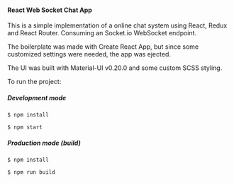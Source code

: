 #### React Web Socket Chat App
This is a simple implementation of a online chat system using React, Redux and React Router. Consuming an Socket.io WebSocket endpoint.

The boilerplate was made with Create React App, but since some customized settings were needed, the app was ejected.

The UI was built with Material-UI v0.20.0 and some custom SCSS styling.

To run the project:

##### Development mode
`$ npm install `

`$ npm start` 

##### Production mode (build)
`$ npm install`

`$ npm run build`
